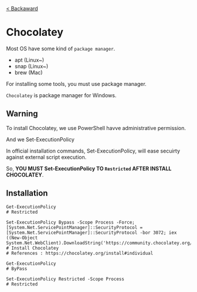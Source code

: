 [< Backaward](../README.md)

# Chocolatey

Most OS have some kind of `package manager`.

- apt (Linux~)
- snap (Linux~)
- brew (Mac)

For installing some tools, you must use package manager.

`Chocolatey` is package manager for Windows.

## Warning

To install Chocolatey, we use PowerShell havve administrative permission.

And we Set-ExecutionPolicy

In official installation commands, Set-ExecutionPolicy, will ease secuirty against external script execution.


So, **YOU MUST Set-ExecutionPolicy TO `Restricted` AFTER INSTALL CHOCOLATEY**.


## Installation

```shell
Get-ExecutionPolicy
# Restricted

Set-ExecutionPolicy Bypass -Scope Process -Force; [System.Net.ServicePointManager]::SecurityProtocol = [System.Net.ServicePointManager]::SecurityProtocol -bor 3072; iex ((New-Object System.Net.WebClient).DownloadString('https://community.chocolatey.org/install.ps1'))
# Install Chocolatey
# References : https://chocolatey.org/install#individual

Get-ExecutionPolicy
# ByPass

Set-ExecutionPolicy Restricted -Scope Process
# Restricted
```